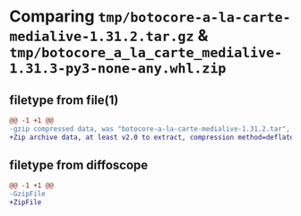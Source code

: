 # Comparing `tmp/botocore-a-la-carte-medialive-1.31.2.tar.gz` & `tmp/botocore_a_la_carte_medialive-1.31.3-py3-none-any.whl.zip`

## filetype from file(1)

```diff
@@ -1 +1 @@
-gzip compressed data, was "botocore-a-la-carte-medialive-1.31.2.tar", last modified: Wed Jul 12 01:44:50 2023, max compression
+Zip archive data, at least v2.0 to extract, compression method=deflate
```

## filetype from diffoscope

```diff
@@ -1 +1 @@
-GzipFile
+ZipFile
```

